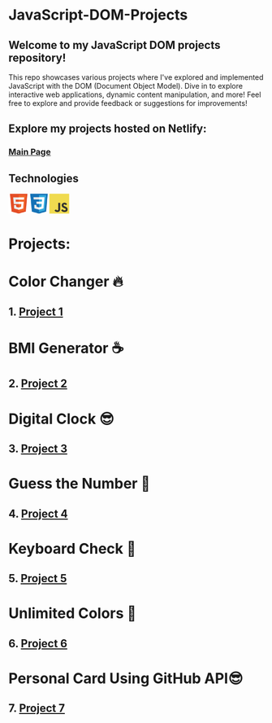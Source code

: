 # JavaScript-DOM-Projects

## Welcome to my JavaScript DOM projects repository!
This repo showcases various projects where I've explored and implemented JavaScript with the DOM (Document Object Model). 
Dive in to explore interactive web applications, dynamic content manipulation, and more! Feel free to explore and provide feedback or suggestions for improvements!

## Explore my projects hosted on Netlify:

### [Main Page](https://main-shardendumishra.netlify.app/)

## Technologies
<img src="https://raw.githubusercontent.com/devicons/devicon/d00d0969292a6569d45b06d3f350f463a0107b0d/icons/html5/html5-original.svg" alt="HTML" width="40" /><img src="https://raw.githubusercontent.com/devicons/devicon/d00d0969292a6569d45b06d3f350f463a0107b0d/icons/css3/css3-original.svg" alt="CSS" width="40" /><img src="https://raw.githubusercontent.com/devicons/devicon/d00d0969292a6569d45b06d3f350f463a0107b0d/icons/javascript/javascript-original.svg" alt="JavaScript" width="40" />


# Projects:

# Color Changer 🔥
## 1. [Project 1](https://color-switch-shardendumishra.netlify.app/)

# BMI Generator ☕️
## 2. [Project 2](https://bmi-calc-shardendumishra.netlify.app/)

# Digital Clock 😎
## 3. [Project 3](https://realtime-clock-shardendumishra.netlify.app/)

# Guess the Number 🤨
## 4. [Project 4](https://number-guess-shardendumishra.netlify.app/)

# Keyboard Check 👻
## 5. [Project 5](https://key-pressed-shardendumishra.netlify.app/)

# Unlimited Colors 🧠
## 6. [Project 6](https://unlimited-colors-shardendumishra.netlify.app/)

# Personal Card Using GitHub API😎
## 7. [Project 7](https://github-api-shardendumishra.netlify.app/)
